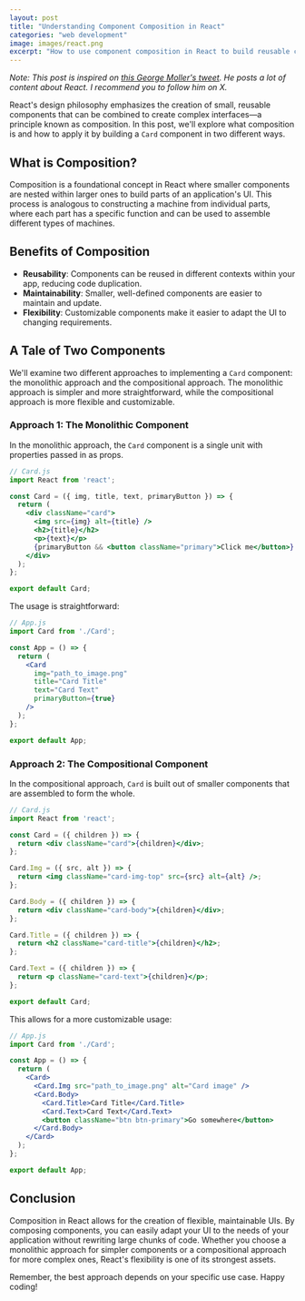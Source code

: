 ```yaml
---
layout: post
title: "Understanding Component Composition in React"
categories: "web development"
image: images/react.png
excerpt: "How to use component composition in React to build reusable components."
---
```


*Note: This post is inspired on [this George Moller's tweet](https://pro.twitter.com/_georgemoller/status/1733472087614861388/photo/1). He posts a lot of content about React. I recommend you to follow him on X.*

React's design philosophy emphasizes the creation of small, reusable components that can be combined to create complex interfaces—a principle known as composition. In this post, we'll explore what composition is and how to apply it by building a `Card` component in two different ways.

## What is Composition?

Composition is a foundational concept in React where smaller components are nested within larger ones to build parts of an application's UI. This process is analogous to constructing a machine from individual parts, where each part has a specific function and can be used to assemble different types of machines.

## Benefits of Composition

- **Reusability**: Components can be reused in different contexts within your app, reducing code duplication.
- **Maintainability**: Smaller, well-defined components are easier to maintain and update.
- **Flexibility**: Customizable components make it easier to adapt the UI to changing requirements.

## A Tale of Two Components

We'll examine two different approaches to implementing a `Card` component: the monolithic approach and the compositional approach. The monolithic approach is simpler and more straightforward, while the compositional approach is more flexible and customizable.

### Approach 1: The Monolithic Component

In the monolithic approach, the `Card` component is a single unit with properties passed in as props.

```jsx
// Card.js
import React from 'react';

const Card = ({ img, title, text, primaryButton }) => {
  return (
    <div className="card">
      <img src={img} alt={title} />
      <h2>{title}</h2>
      <p>{text}</p>
      {primaryButton && <button className="primary">Click me</button>}
    </div>
  );
};

export default Card;
```

The usage is straightforward:

```jsx
// App.js
import Card from './Card';

const App = () => {
  return (
    <Card
      img="path_to_image.png"
      title="Card Title"
      text="Card Text"
      primaryButton={true}
    />
  );
};

export default App;
```

### Approach 2: The Compositional Component

In the compositional approach, `Card` is built out of smaller components that are assembled to form the whole.

```jsx
// Card.js
import React from 'react';

const Card = ({ children }) => {
  return <div className="card">{children}</div>;
};

Card.Img = ({ src, alt }) => {
  return <img className="card-img-top" src={src} alt={alt} />;
};

Card.Body = ({ children }) => {
  return <div className="card-body">{children}</div>;
};

Card.Title = ({ children }) => {
  return <h2 className="card-title">{children}</h2>;
};

Card.Text = ({ children }) => {
  return <p className="card-text">{children}</p>;
};

export default Card;
```

This allows for a more customizable usage:

```jsx
// App.js
import Card from './Card';

const App = () => {
  return (
    <Card>
      <Card.Img src="path_to_image.png" alt="Card image" />
      <Card.Body>
        <Card.Title>Card Title</Card.Title>
        <Card.Text>Card Text</Card.Text>
        <button className="btn btn-primary">Go somewhere</button>
      </Card.Body>
    </Card>
  );
};

export default App;
```

## Conclusion

Composition in React allows for the creation of flexible, maintainable UIs. By composing components, you can easily adapt your UI to the needs of your application without rewriting large chunks of code. Whether you choose a monolithic approach for simpler components or a compositional approach for more complex ones, React's flexibility is one of its strongest assets.

Remember, the best approach depends on your specific use case. Happy coding!